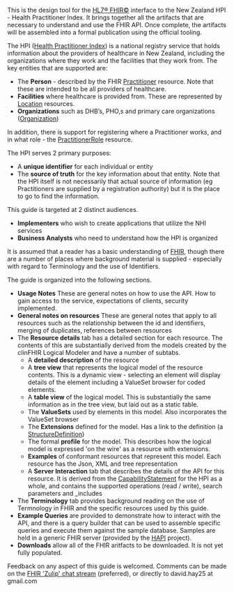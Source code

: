 This is the design tool for the [HL7&reg; FHIR&copy;](http://hl7.org/fhir/) interface to the New Zealand HPI - Health Practitioner Index. It brings together all the artifacts that are necessary to  understand and use the FHIR API. Once complete, the artifacts will be assembled into a formal publication using the official tooling.

The HPI ([Health Practitioner Index](https://www.health.govt.nz/our-work/health-identity/health-provider-index)) is a national registry service that holds information about the providers of healthcare in New Zealand, including the organizations where they work and the facilities that they work from. The key entities that are supported are:



*   The **Person** - described by the FHIR [Practitioner](http://hl7.org/fhir/practitioner.html) resource. Note that these are intended to be all providers of healthcare. 
*   **Facilities** where healthcare is provided from. These are represented by [Location](http://hl7.org/fhir/location.html) resources.
*   **Organizations** such as DHB’s, PHO,s and primary care organizations ([Organization](http://hl7.org/fhir/organization.html))

In addition, there is support for registering where a Practitioner works, and in what role - the [PractitionerRole](http://hl7.org/fhir/practitionerrole.html) resource. 

The HPI serves 2 primary purposes:

* A **unique identifier** for each individual or entity
* The **source of truth** for the key information about that entity. Note that the HPI itself is not necessarily that actual source of information (eg Practitioners are supplied by a registration authority) but it is the place to go to find the information.

This guide is targeted at 2 distinct audiences.

* **Implementers** who wish to create applications that utilize the NHI services
* **Business Analysts** who need to understand how the HPI is organized

It is assumed that a reader has a basic understanding of [FHIR](http://hl7.org/fhir/index.html), though there are a number of places where background material is supplied - especially with regard to Terminology and the use of Identifiers.

The guide is organized into the following sections.

* **Usage Notes** These are general notes on how to use the API. How to gain access to the service, expectations of clients, security implemented.
* **General notes on resources** These are general notes that apply to all resources such as the relationship between the id and identifiers, merging of duplicates, references between resources
* The **Resource details** tab has a detailed section for each resource. The contents of this are substantially derived from the models created by the clinFHIR Logical Modeler and have a number of subtabs.
    * A **detailed description** of the resource 
    * A **tree view** that represents the logical model of the resource contents. This is a dynamic view - selecting an element will display details of the element including a ValueSet browser for coded elements.
    * A **table view** of the logical model. This is substantially the same information as in the tree view, but laid out as a static table. 
    * The **ValueSets** used by elements in this model. Also incorporates the ValueSet browser
    * The **Extensions** defined for the model. Has a link to the definition (a [StructureDefinition](http://hl7.org/fhir/structuredefinition.html))
    * The formal **profile** for the model. This describes how the logical model is expressed 'on the wire' as a resource with extensions.
    * **Examples** of conformant resources that represent this model. Each resource has the Json, XML and tree representation
    * A **Server Interaction** tab that describes the details of the API for this resource. It is derived from the [CapabilityStatement]() for the HPI as a whole, and contains the supported operations (read / write), search parameters and _includes
* The **Terminology** tab provides background reading on the use of Termnology in FHIR and the specific resources used by this guide.
* **Example Queries** are provided to demonstrate how to interact with the API, and there is a query builder that can be used to assemble specific queries and execute them against the sample database. Samples are held in a generic FHIR server (provided by the [HAPI](https://hapifhir.io/) project).
* **Downloads** allow all of the FHIR aritfacts to be downloaded. It is not yet fully populated.

Feedback on any aspect of this guide is welcomed. Comments can be made on the [FHIR 'Zulip' chat stream](https://chat.fhir.org/#narrow/stream/179178-new-zealand) (preferred), or directly to david.hay25 at gmail.com 




